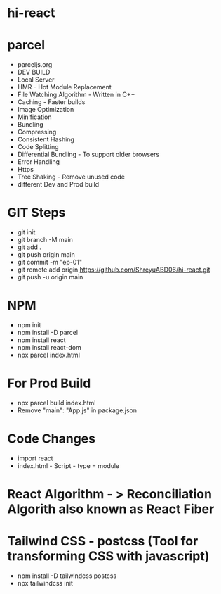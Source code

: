 # hi-react

# parcel

- parceljs.org
- DEV BUILD
- Local Server
- HMR - Hot Module Replacement
- File Watching Algorithm - Written in C++
- Caching - Faster builds
- Image Optimization
- Minification
- Bundling
- Compressing
- Consistent Hashing
- Code Splitting
- Differential Bundling - To support older browsers
- Error Handling
- Https
- Tree Shaking - Remove unused code
- different Dev and Prod build

# GIT Steps

- git init
- git branch -M main
- git add .
- git push origin main
- git commit -m "ep-01"
- git remote add origin https://github.com/ShreyuABD06/hi-react.git
- git push -u origin main

# NPM

- npm init
- npm install -D parcel
- npm install react
- npm install react-dom
- npx parcel index.html

# For Prod Build

- npx parcel build index.html
- Remove "main": "App.js" in package.json

# Code Changes

- import react
- index.html - Script - type = module

# React Algorithm - > Reconciliation Algorith also known as React Fiber

# Tailwind CSS - postcss (Tool for transforming CSS with javascript)

- npm install -D tailwindcss postcss
- npx tailwindcss init
